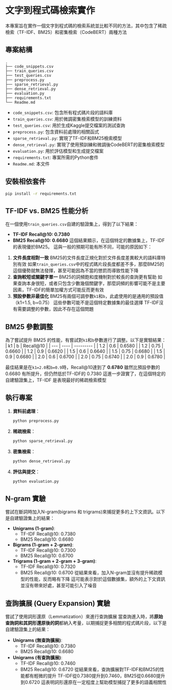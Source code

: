 
# 文字到程式碼檢索實作

本專案旨在實作一個文字到程式碼的檢索系統並比較不同的方法，其中包含了稀疏檢索（TF-IDF、BM25）和密集檢索（CodeBERT）兩種方法

## 專案結構

```
.
├── code_snippets.csv
├── train_queries.csv
├── test_queries.csv
├── preprocess.py
├── sparse_retrieval.py
├── dense_retrieval.py
├── evaluation.py
├── requirements.txt
└── Readme.md
```

*   `code_snippets.csv`: 包含所有程式碼片段的語料庫
*   `train_queries.csv`: 用於微調密集檢索模型的訓練資料
*   `test_queries.csv`: 用於生成Kaggle提交檔案的測試查詢
*   `preprocess.py`: 包含資料前處理的相關函式
*   `sparse_retrieval.py`: 實現了TF-IDF和BM25檢索模型
*   `dense_retrieval.py`: 實現了使用預訓練和微調後CodeBERT的密集檢索模型
*   `evaluation.py`: 用於評估模型和生成提交檔案
*   `requirements.txt`: 專案所需的Python套件
*   `Readme.md`: 本文件

## 安裝相依套件

```bash
pip install -r requirements.txt
```

## TF-IDF vs. BM25 性能分析
在一個使用`train_queries.csv`自建的驗證集上，得到了以下結果：
*   **TF-IDF Recall@10: 0.7380**
*   **BM25 Recall@10: 0.6680**
這個結果顯示，在這個特定的數據集上，TF-IDF的表現優於BM25。 
這與一般的預期可能有所不同，可能的原因如下：
1.  **文件長度相對一致**
    BM25的文件長度正規化對於文件長度差異較大的語料庫特別有效 
    如果`train_queries.csv`中的程式碼片段長度都差不多，那麼BM25的這個優勢就無法發揮，甚至可能因為不當的懲罰而導致性能下降
2.  **查詢較短或關鍵字單一**
    BM25的詞頻飽和度機制對於較長的查詢更有幫助 
    如果查詢本身很短，或者只包含少數幾個關鍵字，那麼詞頻的影響可能不是主要因素，TF-IDF的簡單加權方式可能反而更有效
3.  **預設參數非最佳化**
    BM25有兩個可調參數`k1`和`b`，此處使用的是通用的預設值（k1=1.5, b=0.75） 
    這些參數可能不是這個特定數據集的最佳選擇
    TF-IDF沒有需要調整的參數，因此不存在這個問題


## BM25 參數調整
為了嘗試提升 BM25 的性能，有嘗試對`k1`和`b`參數進行了調整。以下是實驗結果：
| k1  | b    | Recall@10 |
| --- | ---- | --------- |
| 1.2 | 0.6  | 0.6580    |
| 1.2 | 0.75 | 0.6660    |
| 1.2 | 0.9  | 0.6620    |
| 1.5 | 0.6  | 0.6640    |
| 1.5 | 0.75 | 0.6680    |
| 1.5 | 0.9  | 0.6680    |
| 2.0 | 0.6  | 0.6700    |
| 2.0 | 0.75 | 0.6740    |
| 2.0 | 0.9  | 0.6780    | 

最佳結果是在`k1=2.0`和`b=0.9`時，Recall@10達到了 **0.6780**
雖然比預設參數的0.6680 有所提升，但仍然低於TF-IDF的 0.7380
這進一步證實了，在這個特定的自建驗證集上，TF-IDF 是表現最好的稀疏檢索模型

## 執行專案
1.  **資料前處理**：
    ```bash
    python preprocess.py
    ```
2.  **稀疏檢索**：
    ```bash
    python sparse_retrieval.py
    ```
3.  **密集檢索**：
    ```bash
    python dense_retrieval.py
    ```
4.  **評估與提交**：
    ```bash
    python evaluation.py
    ```

## N-gram 實驗
嘗試在斷詞時加入N-gram(bigrams 和 trigrams)來捕捉更多的上下文資訊。以下是自建驗證集上的結果：
*   **Unigrams (1-gram)**:
    *   TF-IDF Recall@10: 0.7380
    *   BM25 Recall@10: 0.6680
*   **Bigrams (1-gram + 2-gram)**:
    *   TF-IDF Recall@10: 0.7300
    *   BM25 Recall@10: 0.6700
*   **Trigrams (1-gram + 2-gram + 3-gram)**:
    *   TF-IDF Recall@10: 0.7320
    *   BM25 Recall@10: 0.6700
從結果來看，加入N-gram並沒有提升稀疏模型的性能，反而略有下降
這可能表示對於這個數據集，額外的上下文資訊並沒有帶來好處，甚至可能引入了噪音


## 查詢擴展 (Query Expansion) 實驗
嘗試了使用詞形還原（Lemmatization）來進行查詢擴展 
當查詢進入時，將**原始查詢詞和其詞形還原後的詞**都納入考量，以期捕捉更多相關的程式碼片段，以下是自建驗證集上的結果：
*   **Unigrams (無查詢擴展)**:
    *   TF-IDF Recall@10: 0.7380
    *   BM25 Recall@10: 0.6680
*   **Unigrams (有查詢擴展)**:
    *   TF-IDF Recall@10: 0.7460
    *   BM25 Recall@10: 0.6720
從結果來看，查詢擴展對TF-IDF和BM25的性能都有輕微的提升 
TF-IDF從0.7380提升到0.7460，BM25從0.6680提升到0.6720 
這表明詞形還原在一定程度上幫助模型捕捉了更多的語義相關性